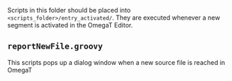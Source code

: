 Scripts in this folder should be placed into `<scripts_folder>/entry_activated/`. They are executed whenever a new segment is activated in the OmegaT Editor.

## `reportNewFile.groovy`

This scripts pops up a dialog window when a new source file is reached in OmegaT 
